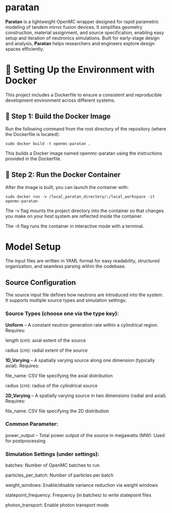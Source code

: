 # paratan

**Paratan** is a lightweight OpenMC wrapper designed for rapid parametric modeling of tandem mirror fusion devices. It simplifies geometry construction, material assignment, and source specification, enabling easy setup and iteration of neutronics simulations. Built for early-stage design and analysis, **Paratan** helps researchers and engineers explore design spaces efficiently.

# 🐳 Setting Up the Environment with Docker

This project includes a Dockerfile to ensure a consistent and reproducible development environment across different systems.

## 🔧 Step 1: Build the Docker Image

Run the following command from the root directory of the repository (where the Dockerfile is located):

    sudo docker build -t openmc-paratan .

This builds a Docker image named openmc-paratan using the instructions provided in the Dockerfile.

## 🚀 Step 2: Run the Docker Container

After the image is built, you can launch the container with:

    sudo docker run -v /local_paratan_directory/:/local_workspace -it openmc-paratan

The -v flag mounts the project directory into the container so that changes you make on your host system are reflected inside the container.

The -it flag runs the container in interactive mode with a terminal.

# Model Setup

The input files are written in YAML format for easy readability, structured organization, and seamless parsing within the codebase.

## Source Configuration

The source input file defines how neutrons are introduced into the system. It supports multiple source types and simulation settings:

### Source Types (choose one via the type key):

**Uniform** – A constant neutron generation rate within a cylindrical region. Requires:

length (cm): axial extent of the source

radius (cm): radial extent of the source

**1D_Varying** – A spatially varying source along one dimension (typically axial). Requires:

file_name: CSV file specifying the axial distribution

radius (cm): radius of the cylindrical source

**2D_Varying** – A spatially varying source in two dimensions (radial and axial). Requires:

file_name: CSV file specifying the 2D distribution

### Common Parameter:

power_output – Total power output of the source in megawatts (MW): Used for postprocessing

### Simulation Settings (under settings):

batches: Number of OpenMC batches to run

particles_per_batch: Number of particles per batch

weight_windows: Enable/disable variance reduction via weight windows

statepoint_frequency: Frequency (in batches) to write statepoint files

photon_transport: Enable photon transport mode






    
